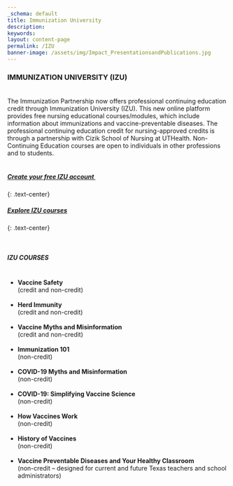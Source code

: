 ```yaml
---
_schema: default
title: Immunization University
description:
keywords:
layout: content-page
permalink: /IZU
banner-image: /assets/img/Impact_PresentationsandPublications.jpg
---
```

<div><h3><strong>IMMUNIZATION UNIVERSITY (IZU)</strong><br /> </h3><div>The Immunization Partnership now offers professional continuing education credit through Immunization University (IZU). This new online platform provides free nursing educational courses/modules, which include information about immunizations and vaccine-preventable diseases. The professional continuing education credit for nursing-approved credits is through a partnership with Cizik School of Nursing at UTHealth. Non-Continuing Education courses are open to individuals in other professions and to students.</div></div>

<div><div> </div></div>

##### **[Create your free IZU account&nbsp;](https://immunizeusa.org/account/login/?next=/account/)**
{: .text-center}

##### **[Explore IZU courses](https://immunizeusa.org/products/collection/courses-1/)**
{: .text-center}

<div><div> </div></div>

<div><h5><strong>IZU COURSES</strong><br /> </h5></div>

* <div><strong>Vaccine Safety</strong><br />(credit and non-credit)<br /> </div>
* <div><strong>Herd Immunity</strong><br />(credit<strong> </strong>and non-credit)<br /> </div>
* <div><strong>Vaccine Myths and Misinformation</strong><br />(credit and non-credit)<br /> </div>
* <div><strong>Immunization 101</strong><br />(non-credit)<br /> </div>
* <div><strong>COVID-19 Myths and Misinformation</strong><br />(non-credit)<br /> </div>
* <div><strong>COVID-19: Simplifying Vaccine Science</strong><br />(non-credit)<br /> </div>
* <div><strong>How Vaccines Work</strong><br />(non-credit)<br /> </div>
* <div><strong>History of Vaccines</strong><br />(non-credit)<br /> </div>
* <div><strong>Vaccine Preventable Diseases and Your Healthy Classroom</strong><br />(non-credit – designed for current and future Texas teachers and school administrators)</div>

<div><div><br /> </div></div>